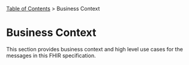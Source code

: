 <p id="breadcrumb">

[Table of Contents](https://simplifier.net/guide/ontariolaboratoriesinformationsystemconsumerquery/home) > Business Context

</p>

# Business Context

This section provides business context and high level use cases for the messages in this FHIR specification.
